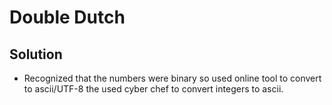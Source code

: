 # Double Dutch

## Solution

- Recognized that the numbers were binary so used online tool to convert to ascii/UTF-8 the used cyber chef to convert integers to ascii.
